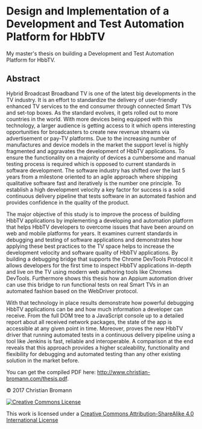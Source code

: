 # Design and Implementation of a Development and Test Automation Platform for HbbTV

My master's thesis on building a Development and Test Automation Platform for HbbTV.

## Abstract

Hybrid Broadcast Broadband TV is one of the latest big developments in the TV industry. It is an effort to standardize the delivery of user-friendly enhanced TV services to the end consumer through connected Smart TVs and set-top boxes. As the standard evolves, it gets rolled out to more countries in the world. With more devices being equipped with this technology, a larger audience is getting access to it which opens interesting opportunities for broadcasters to create new revenue streams via advertisement or pay-TV platforms. Due to the increasing number of manufactures and device models in the market the support level is highly fragmented and aggravates the development of HbbTV applications. To ensure the functionality on a majority of devices a cumbersome and manual testing process is required which is opposed to current standards in software development. The software industry has shifted over the last 5 years from a milestone oriented to an agile approach where shipping qualitative software fast and iteratively is the number one principle. To establish a high development velocity a key factor for success is a solid continuous delivery pipeline that tests software in an automated fashion and provides confidence in the quality of the product.

The major objective of this study is to improve the process of building HbbTV applications by implementing a developing and automation platform that helps HbbTV developers to overcome issues that have been around on web and mobile platforms for years. It examines current standards in debugging and testing of software applications and demonstrates how applying these best practices to the TV space helps to increase the development velocity and software quality of HbbTV applications. By building a debugging bridge that supports the Chrome DevTools Protocol it allows developers for the first time to inspect HbbTV applications in-depth and live on the TV using modern web authoring tools like Chromes DevTools. Furthermore shows this thesis how an Appium automation driver can use this bridge to run functional tests on real Smart TVs in an automated fashion based on the WebDriver protocol.

With that technology in place results demonstrate how powerful debugging HbbTV applications can be and how much information a developer can receive. From the full DOM tree to a JavaScript console up to a detailed report about all received network packages, the state of the app is accessible at any given point in time. Moreover, proves the new HbbTV driver that running automated tests in a continuous delivery pipeline using a tool like Jenkins is fast, reliable and interoperable. A comparison at the end reveals that this approach provides a higher scaleability, functionality and flexibility for debugging and automated testing than any other existing solution in the market before.

You can get the compiled PDF here: <http://www.christian-bromann.com/thesis.pdf>.

© 2017 Christian Bromann

[![Creative Commons License](http://i.creativecommons.org/l/by-sa/4.0/88x31.png)](http://creativecommons.org/licenses/by-sa/4.0)

This work is licensed under a [Creative Commons Attribution-ShareAlike 4.0 International License](http://creativecommons.org/licenses/by-sa/4.0)
